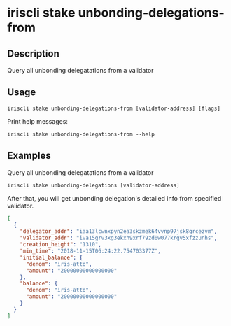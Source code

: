 # iriscli stake unbonding-delegations-from

## Description

Query all unbonding delegatations from a validator

## Usage

```
iriscli stake unbonding-delegations-from [validator-address] [flags]
```
Print help messages:
```
iriscli stake unbonding-delegations-from --help
```

## Examples

Query all unbonding delegatations from a validator
```
iriscli stake unbonding-delegations [validator-address]
```

After that, you will get unbonding delegation's detailed info from specified validator.

```json
[
  {
    "delegator_addr": "iaa13lcwnxpyn2ea3skzmek64vvnp97jsk8qrcezvm",
    "validator_addr": "iva15grv3xg3ekxh9xrf79zd0w077krgv5xfzzunhs",
    "creation_height": "1310",
    "min_time": "2018-11-15T06:24:22.754703377Z",
    "initial_balance": {
      "denom": "iris-atto",
      "amount": "20000000000000000"
    },
    "balance": {
      "denom": "iris-atto",
      "amount": "20000000000000000"
    }
  }
]
```
